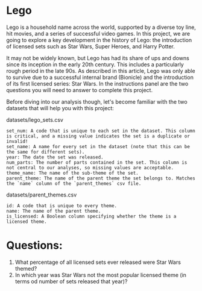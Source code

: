 # Lego

Lego is a household name across the world, supported by a diverse toy line, hit movies, and a series of successful video games. In this project, we are going to explore a key development in the history of Lego: the introduction of licensed sets such as Star Wars, Super Heroes, and Harry Potter.

It may not be widely known, but Lego has had its share of ups and downs since its inception in the early 20th century. This includes a particularly rough period in the late 90s. As described in this article, Lego was only able to survive due to a successful internal brand (Bionicle) and the introduction of its first licensed series: Star Wars. In the instructions panel are the two questions you will need to answer to complete this project.

Before diving into our analysis though, let's become familiar with the two datasets that will help you with this project:

datasets/lego_sets.csv

    set_num: A code that is unique to each set in the dataset. This column is critical, and a missing value indicates the set is a duplicate or invalid!
    set_name: A name for every set in the dataset (note that this can be the same for different sets).
    year: The date the set was released.
    num_parts: The number of parts contained in the set. This column is not central to our analyses, so missing values are acceptable.
    theme_name: The name of the sub-theme of the set.
    parent_theme: The name of the parent theme the set belongs to. Matches the `name` column of the `parent_themes` csv file.

datasets/parent_themes.csv

    id: A code that is unique to every theme.
    name: The name of the parent theme.
    is_licensed: A Boolean column specifying whether the theme is a licensed theme.

# Questions:

1. What percentage of all licensed sets ever released were Star Wars themed?
2. In which year was Star Wars not the most popular licensed theme  (in terms od number of sets released that year)?